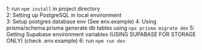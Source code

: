 1: run `npm install` in project directory   
2: Setting up PostgreSQL in local environment   
3: Setup postgres database env (See env.example)
4: Using prisma/schema.prisma generate db tables using `npx prisma migrate dev`
5: Getting Supabase environment variables (USING SUPABASE FOR STORAGE ONLY) (check .env.example)
6: run `npm run dev`
